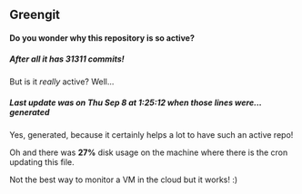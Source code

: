 ## Greengit

#### Do you wonder why this repository is so active?

##### After all it has 31311 commits!

But is it *really* active? Well...

##### Last update was on Thu Sep 8 at 1:25:12 when those lines were... generated

Yes, generated, because it certainly helps a lot to have such an active repo!

Oh and there was **27%** disk usage on the machine
where there is the cron updating this file.

Not the best way to monitor a VM in the cloud but it works! :)
